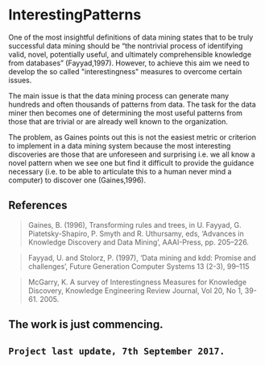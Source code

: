 # InterestingPatterns
One of the most insightful definitions of data mining states that to be truly successful data mining should be “the nontrivial process of identifying valid, novel, potentially useful, and ultimately comprehensible knowledge from databases” (Fayyad,1997).
However, to achieve this aim we need to develop the so called "interestingness" measures to overcome certain issues.

The main issue is that the data mining process can generate many hundreds and often thousands of patterns from data. The task for the data miner then becomes one of determining the most useful patterns from those that are trivial or are already well known to the organization.

The problem, as Gaines points out this is not the easiest metric or criterion to implement in a data mining system because
the most interesting discoveries are those that are unforeseen and surprising i.e. we all know a novel pattern when we see one but find it difficult to provide the guidance necessary (i.e. to be able to articulate this to a human never mind a computer) to discover one (Gaines,1996).

## References
> Gaines,  B.  (1996),  Transforming  rules  and  trees, in U.  Fayyad,  G.  Piatetsky-Shapiro,  P.  Smyth  and R. Uthursamy, eds, ‘Advances in Knowledge Discovery and Data Mining’, AAAI-Press, pp. 205–226.

> Fayyad, U. and Stolorz, P. (1997), ‘Data mining and kdd: Promise and challenges’, Future Generation Computer Systems 13 (2-3), 99–115

> McGarry, K. A survey of Interestingness Measures for Knowledge Discovery, Knowledge Engineering Review Journal, Vol 20, No 1, 39-61. 2005.

## The work is just commencing.
## `Project last update, 7th September 2017.`
